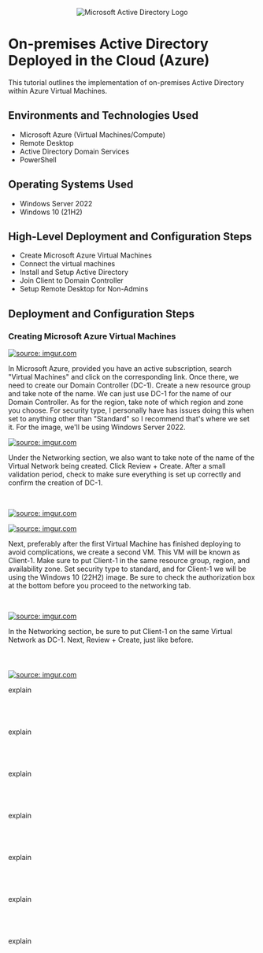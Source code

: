 <p align="center">
<img src="https://i.imgur.com/pU5A58S.png" alt="Microsoft Active Directory Logo"/>
</p>

<h1>On-premises Active Directory Deployed in the Cloud (Azure)</h1>
This tutorial outlines the implementation of on-premises Active Directory within Azure Virtual Machines.<br />

<h2>Environments and Technologies Used</h2>

- Microsoft Azure (Virtual Machines/Compute)
- Remote Desktop
- Active Directory Domain Services
- PowerShell

<h2>Operating Systems Used </h2>

- Windows Server 2022
- Windows 10 (21H2)

<h2>High-Level Deployment and Configuration Steps</h2>

- Create Microsoft Azure Virtual Machines
- Connect the virtual machines
- Install and Setup Active Directory
- Join Client to Domain Controller
- Setup Remote Desktop for Non-Admins

<h2>Deployment and Configuration Steps</h2>

<h3>Creating Microsoft Azure Virtual Machines</h3>
<p>
<a href="https://imgur.com/dBVwKID"><img src="https://i.imgur.com/dBVwKID.png" title="source: imgur.com" /></a>
</p>
<p>
In Microsoft Azure, provided you have an active subscription, search "Virtual Machines" and click on the corresponding link. Once there, we need to create our Domain Controller (DC-1). Create a new resource group and take note of the name. We can just use DC-1 for the name of our Domain Controller. As for the region, take note of which region and zone you choose. For security type, I personally have has issues doing this when set to anything other than "Standard" so I recommend that's where we set it. For the image, we'll be using Windows Server 2022.
</p>
<p>
<a href="https://imgur.com/PhGP3r6"><img src="https://i.imgur.com/PhGP3r6.png" title="source: imgur.com" /></a>
</p>
<p>
Under the Networking section, we also want to take note of the name of the Virtual Network being created. Click Review + Create. After a small validation period, check to make sure everything is set up correctly and confirm the creation of DC-1.
</p>
<br />

<p>
<a href="https://imgur.com/dBVwKID"><img src="https://i.imgur.com/dBVwKID.png" title="source: imgur.com" /></a>
</p>
<p>
<a href="https://imgur.com/LMuUXgW"><img src="https://i.imgur.com/LMuUXgW.png" title="source: imgur.com" /></a>
</p>
<p>
Next, preferably after the first Virtual Machine has finished deploying to avoid complications, we create a second VM. This VM will be known as Client-1. Make sure to put Client-1 in the same resource group, region, and availability zone. Set security type to standard, and for Client-1 we will be using the Windows 10 (22H2) image. Be sure to check the authorization box at the bottom before you proceed to the networking tab.
</p>
<br />

<p>
<a href="https://imgur.com/L6SKTUc"><img src="https://i.imgur.com/L6SKTUc.png" title="source: imgur.com" /></a>
</p>
<p>
In the Networking section, be sure to put Client-1 on the same Virtual Network as DC-1. Next, Review + Create, just like before.
</p>
<br />

<h3></h3>
<p>
<a href="https://imgur.com/EEgzPkT"><img src="https://i.imgur.com/EEgzPkT.png" title="source: imgur.com" /></a>
</p>
<p>
explain
</p>
<br />

<h3></h3>
<p>
<image please>
</p>
<p>
explain
</p>
<br />

<h3></h3>
<p>
<image please>
</p>
<p>
explain
</p>
<br />

<h3></h3>
<p>
<image please>
</p>
<p>
explain
</p>
<br />

<h3></h3>
<p>
<image please>
</p>
<p>
explain
</p>
<br />

<h3></h3>
<p>
<image please>
</p>
<p>
explain
</p>
<br />

<h3></h3>
<p>
<image please>
</p>
<p>
explain
</p>
<br />
